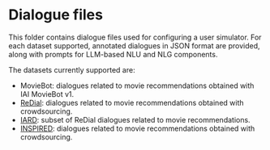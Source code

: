 # Dialogue files

This folder contains dialogue files used for configuring a user simulator. For each dataset supported, annotated dialogues in JSON format are provided, along with prompts for LLM-based NLU and NLG components.

The datasets currently supported are:

  * MovieBot: dialogues related to movie recommendations obtained with IAI MovieBot v1.
  * [ReDial](https://redialdata.github.io/website/): dialogues related to movie recommendations obtained with crowdsourcing.
  * [IARD](https://github.com/wanlingcai1997/umap_2020_IARD): subset of ReDial dialogues related to movie recommendations.
  * [INSPIRED](https://github.com/sweetpeach/Inspired): dialogues related to movie recommendations obtained with crowdsourcing.
